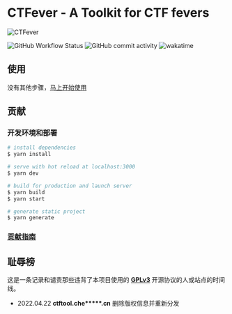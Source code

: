 # CTFever - A Toolkit for CTF fevers

![CTFever](https://socialify.git.ci/UniiemStudio/CTFever/image?description=1&descriptionEditable=A%20toolkit%20for%20CTF%20fevers&font=KoHo&issues=1&language=1&owner=1&pattern=Diagonal%20Stripes&stargazers=1&theme=Light)

![GitHub Workflow Status](https://img.shields.io/github/workflow/status/UniiemStudio/CTFever/ci)
![GitHub commit activity](https://img.shields.io/github/commit-activity/w/UniiemStudio/CTFever)
![wakatime](https://wakatime.com/badge/user/589c46ee-6ba6-403c-bc9f-3a7aef5b206c/project/c477b34d-85f2-4fe0-b7c8-f74639d78dda.svg)

## 使用

没有其他步骤，[马上开始使用](https://ctfever.uniiem.com/)

## 贡献

### 开发环境和部署

```bash
# install dependencies
$ yarn install

# serve with hot reload at localhost:3000
$ yarn dev

# build for production and launch server
$ yarn build
$ yarn start

# generate static project
$ yarn generate
```

### [贡献指南](https://github.com/UniiemStudio/CTFever/blob/main/CONTRIBUTING.md)

## 耻辱榜

这是一条记录和谴责那些违背了本项目使用的 **[GPLv3](https://github.com/UniiemStudio/CTFever/blob/main/LICENSE)** 开源协议的人或站点的时间线。

+ 2022.04.22 **ctftool.che\*\*\*\*\*.cn** 删除版权信息并重新分发
